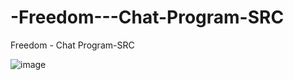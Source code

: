 # -Freedom---Chat-Program-SRC
 Freedom - Chat Program-SRC

![image](https://user-images.githubusercontent.com/74623428/147785523-592afd3a-ba08-460b-8d2a-e08dff21268d.png)
